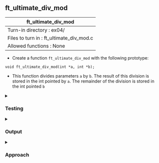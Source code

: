 ## ft_ultimate_div_mod

|               ft_ultimate_div_mod        |
|---------------------------------|
| Turn-in directory : ex04/       |
| Files to turn in : ft_ultimate_div_mod.c |
| Allowed functions : None       |

- Create a function <code>ft_ultimate_div_mod</code> with the following prototype:
```
void ft_ultimate_div_mod(int *a, int *b);
```
- This function divides parameters <code>a</code> by <code>b</code>. The result of this division is stored in the
int pointed by <code>a</code>. The remainder of the division is stored in the int pointed <code>b</code>

<details>
<summary><h3>Testing</h3></summary>

<pre><code>#include &ltstdio.h&gt
int	main(void)
{
	int	a;
	int	b;

	a = 10;
	b = 3;
	printf("Before: a = %d, b = %d\n", a, b);
	ft_ultimate_div_mod(&a, &b);
	printf("After:  a = %d, b = %d\n", a, b);
	return (0);
} </pre></code>

See [testing file](main.c)
</details>

<details>
<summary><h3>Output</h3></summary>

<pre><code>Before: a = 10, b = 3
After:  a = 3, b = 1</code></pre>
</details>

<details>
<summary><h3>Approach</h3></summary>
This <a href=ft_ultimate_div_mod.c>exercise</a> is very similar to <a href=../03_ft_div_mod/ft_div_mod.c>ft_div_mod</a>, except that the results of division and modulus 'returned' into the values of <code>a</code> and <code>b</code>. 

But before you get carried away, remember that the code is executed sequentially. If we were to execute the following code, we would return the result of <code>a</code> divided by <code>b</code> in <code>a</code> but we would no longer be using the original value of <code>a</code> for the modulus operation:

<pre><code>void	ft_ultimate_div_mod(int *a, int *b)
{
	if (*b != 0)
	{
		*a = *a / *b;
		*b = *a % *b ;
	}
}
</code></pre>

We'll need a temporary variable to retain the original value of <code>a</code>. Specifically, <code>temp_a</code> will store the original value of <code>a</code> and this value will be retrieved for the modulus operation:
<pre><code>void	ft_ultimate_div_mod(int *a, int *b)
{
	int	temp_a;

	if (*b != 0)
	{
		temp_a = *a;
		*a = *a / *b;
		*b = temp_a % *b;
	}
}
</code></pre>
</details>

